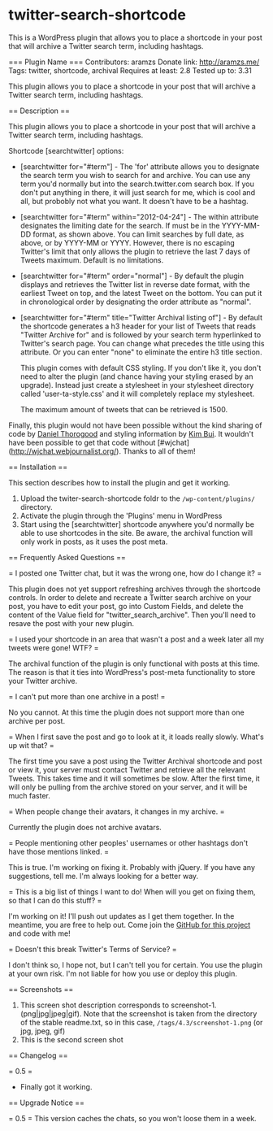 twitter-search-shortcode
========================

This is a WordPress plugin that allows you to place a shortcode in your post that will archive a Twitter search term, including hashtags. 

=== Plugin Name ===
Contributors: aramzs
Donate link: http://aramzs.me/
Tags: twitter, shortcode, archival
Requires at least: 2.8
Tested up to: 3.31

This plugin allows you to place a shortcode in your post that will archive a Twitter search term, including hashtags. 

== Description ==

This plugin allows you to place a shortcode in your post that will archive a Twitter search term, including hashtags. 

Shortcode [searchtwitter] options:

*   [searchtwitter for="#term"] - The 'for' attribute allows you to designate the search term you wish to search for and archive. You can use any term you'd normally but into the search.twitter.com search box. If you don't put anything in there, it will just search for me, which is cool and all, but probobly not what you want. It doesn't have to be a hashtag.
*   [searchtwitter for="#term" within="2012-04-24"] - The within attribute designates the limiting date for the search. If must be in the YYYY-MM-DD format, as shown above. You can limit searches by full date, as above, or by YYYY-MM or YYYY. However, there is no escaping Twitter's limit that only allows the plugin to retrieve the last 7 days of Tweets maximum. Default is no limitations. 
*   [searchtwitter for="#term" order="normal"] - By default the plugin displays and retrieves the Twitter list in reverse date format, with the earliest Tweet on top, and the latest Tweet on the bottom. You can put it in chronological order by designating the order attribute as "normal".
*  [searchtwitter for="#term" title="Twitter Archival listing of"] - By default the shortcode generates a h3 header for your list of Tweets that reads "Twitter Archive for" and is followed by your search term hyperlinked to Twitter's search page. You can change what precedes the title using this attribute. Or you can enter "none" to eliminate the entire h3 title section. 

    This plugin comes with default CSS styling. If you don't like it, you don't need to alter the plugin (and chance having your styling erased by an upgrade). Instead just create a stylesheet in your stylesheet directory called 'user-ta-style.css' and it will completely replace my stylesheet. 

    The maximum amount of tweets that can be retrieved is 1500.
	
Finally, this plugin would not have been possible without the kind sharing of code by [Daniel Thorogood](http://twitter.com/SLODeveloper) and styling information by [Kim Bui](http://twitter.com/kimbui). It wouldn't have been possible to get that code without [#wjchat] (http://wjchat.webjournalist.org/). Thanks to all of them! 

== Installation ==

This section describes how to install the plugin and get it working.

1. Upload the twiter-search-shortcode foldr to the `/wp-content/plugins/` directory.
1. Activate the plugin through the 'Plugins' menu in WordPress
1. Start using the [searchtwitter] shortcode anywhere you'd normally be able to use shortcodes in the site. Be aware, the archival function will only work in posts, as it uses the post meta. 

== Frequently Asked Questions ==

= I posted one Twitter chat, but it was the wrong one, how do I change it? =

This plugin does not yet support refreshing archives through the shortcode controls. In order to delete and recreate a Twitter search archive on your post, you have to edit your post, go into Custom Fields, and delete the content of the Value field for "twitter_search_archive". Then you'll need to resave the post with your new plugin. 

= I used your shortcode in an area that wasn't a post and a week later all my tweets were gone! WTF? =

The archival function of the plugin is only functional with posts at this time. The reason is that it ties into WordPress's post-meta functionality to store your Twitter archive. 

= I can't put more than one archive in a post! =

No you cannot. At this time the plugin does not support more than one archive per post.

= When I first save the post and go to look at it, it loads really slowly. What's up wit that? =

The first time you save a post using the Twitter Archival shortcode and post or view it, your server must contact Twitter and retrieve all the relevant Tweets. This takes time and it will sometimes be slow. After the first time, it will only be pulling from the archive stored on your server, and it will be much faster. 

= When people change their avatars, it changes in my archive. =

Currently the plugin does not archive avatars. 

= People mentioning other peoples' usernames or other hashtags don't have those mentions linked. =

This is true. I'm working on fixing it. Probably with jQuery. If you have any suggestions, tell me. I'm always looking for a better way. 

= This is a big list of things I want to do! When will you get on fixing them, so that I can do this stuff? =

I'm working on it! I'll push out updates as I get them together. In the meantime, you are free to help out. Come join the [GitHub for this project](https://github.com/AramZS/twitter-search-shortcode) and code with me!

= Doesn't this break Twitter's Terms of Service? =

I don't think so, I hope not, but I can't tell you for certain. You use the plugin at your own risk. I'm not liable for how you use or deploy this plugin.

== Screenshots ==

1. This screen shot description corresponds to screenshot-1.(png|jpg|jpeg|gif). Note that the screenshot is taken from
the directory of the stable readme.txt, so in this case, `/tags/4.3/screenshot-1.png` (or jpg, jpeg, gif)
2. This is the second screen shot

== Changelog ==

= 0.5 =
* Finally got it working. 

== Upgrade Notice ==

= 0.5 =
This version caches the chats, so you won't loose them in a week. 